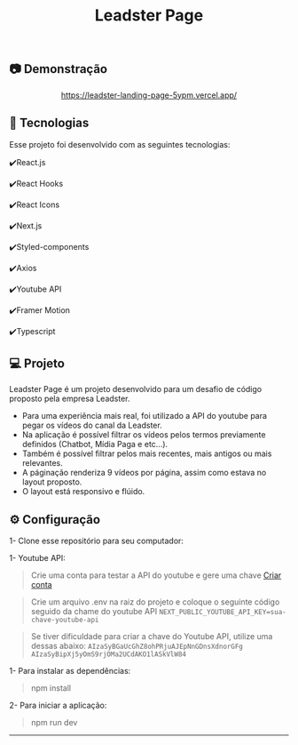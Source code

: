 <h1 align="center">
   Leadster Page
</h1>

<br>

## :camera: Demonstração

<div align="center" >
  <a href="https://leadster-landing-page-5ypm.vercel.app/">https://leadster-landing-page-5ypm.vercel.app/</a>
</div>

## :rocket: Tecnologias

Esse projeto foi desenvolvido com as seguintes tecnologias:

✔️React.js

✔️React Hooks

✔️React Icons

✔️Next.js

✔️Styled-components

✔️Axios

✔️Youtube API

✔️Framer Motion

✔️Typescript

## 💻 Projeto

Leadster Page é um projeto desenvolvido para um desafio de código proposto pela empresa Leadster. 
  - Para uma experiência mais real, foi utilizado a API do youtube para pegar os vídeos do canal da Leadster.
  - Na aplicação é possível filtrar os vídeos pelos termos previamente definidos (Chatbot, Mídia Paga e etc...).
  - Também é possível filtrar pelos mais recentes, mais antigos ou mais relevantes.
  - A páginação renderiza 9 vídeos por página, assim como estava no layout proposto.
  - O layout está responsivo e flúido.

## ⚙ Configuração

1- Clone esse repositório para seu computador:

1- Youtube API:
> Crie uma conta para testar a API do youtube e gere uma chave
  [Criar conta](https://console.cloud.google.com/apis/library/youtube.googleapis.com?project=model-genius-391116)
  <a href="https://console.cloud.google.com/apis/library/youtube.googleapis.com?project=model-genius-391116" target="_blank"></a>

> Crie um arquivo .env na raiz do projeto e coloque o seguinte código seguido da chame do youtube API
  ``` NEXT_PUBLIC_YOUTUBE_API_KEY=sua-chave-youtube-api ```

> Se tiver dificuldade para criar a chave do Youtube API, utilize uma dessas abaixo:
  ``` AIzaSyBGaUcGhZ8ohPRjuAJEpNnGDnsXdnorGFg ```
  ``` AIzaSyBipXj5yOmS9rjOMa2UCdAKO1lASkVlW84 ```

1- Para instalar as dependências:
> npm install

2- Para iniciar a aplicação:
> npm run dev


---

